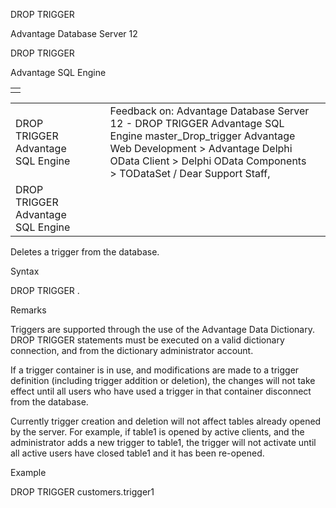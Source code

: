 DROP TRIGGER




Advantage Database Server 12  

DROP TRIGGER

Advantage SQL Engine

|  |
| --- |
|  |

|  |  |  |  |  |
| --- | --- | --- | --- | --- |
| DROP TRIGGER  Advantage SQL Engine |  |  | Feedback on: Advantage Database Server 12 - DROP TRIGGER Advantage SQL Engine master\_Drop\_trigger Advantage Web Development > Advantage Delphi OData Client > Delphi OData Components > TODataSet / Dear Support Staff, |  |
| DROP TRIGGER  Advantage SQL Engine |  |  |  |  |

Deletes a trigger from the database.

Syntax

DROP TRIGGER <table-name>.<trigger-name>

Remarks

Triggers are supported through the use of the Advantage Data Dictionary. DROP TRIGGER statements must be executed on a valid dictionary connection, and from the dictionary administrator account.

If a trigger container is in use, and modifications are made to a trigger definition (including trigger addition or deletion), the changes will not take effect until all users who have used a trigger in that container disconnect from the database.

Currently trigger creation and deletion will not affect tables already opened by the server. For example, if table1 is opened by active clients, and the administrator adds a new trigger to table1, the trigger will not activate until all active users have closed table1 and it has been re-opened.

Example

DROP TRIGGER customers.trigger1
